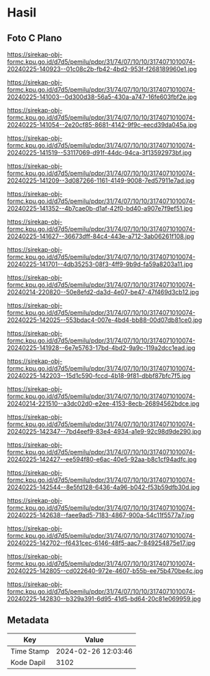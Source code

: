 # Hasil

## Foto C Plano

https://sirekap-obj-formc.kpu.go.id/d7d5/pemilu/pdpr/31/74/07/10/10/3174071010074-20240225-140923--01c08c2b-fb42-4bd2-953f-f268189960e1.jpg

https://sirekap-obj-formc.kpu.go.id/d7d5/pemilu/pdpr/31/74/07/10/10/3174071010074-20240225-141003--0d300d38-56a5-430a-a747-16fe603fbf2e.jpg

https://sirekap-obj-formc.kpu.go.id/d7d5/pemilu/pdpr/31/74/07/10/10/3174071010074-20240225-141054--2e20cf85-8681-4142-9f9c-eecd39da045a.jpg

https://sirekap-obj-formc.kpu.go.id/d7d5/pemilu/pdpr/31/74/07/10/10/3174071010074-20240225-141519--53117069-d91f-44dc-94ca-3f13592973bf.jpg

https://sirekap-obj-formc.kpu.go.id/d7d5/pemilu/pdpr/31/74/07/10/10/3174071010074-20240225-141209--3d087266-1161-4149-9008-7ed57911e7ad.jpg

https://sirekap-obj-formc.kpu.go.id/d7d5/pemilu/pdpr/31/74/07/10/10/3174071010074-20240225-141352--4b7cae0b-d1af-42f0-bd40-a907e7f9ef51.jpg

https://sirekap-obj-formc.kpu.go.id/d7d5/pemilu/pdpr/31/74/07/10/10/3174071010074-20240225-141627--36673dff-84c4-443e-a712-3ab06261f108.jpg

https://sirekap-obj-formc.kpu.go.id/d7d5/pemilu/pdpr/31/74/07/10/10/3174071010074-20240225-141701--4db35253-08f3-4ff9-9b9d-fa59a8203a11.jpg

https://sirekap-obj-formc.kpu.go.id/d7d5/pemilu/pdpr/31/74/07/10/10/3174071010074-20240214-220820--50e8efd2-da3d-4e07-be47-47f469d3cb12.jpg

https://sirekap-obj-formc.kpu.go.id/d7d5/pemilu/pdpr/31/74/07/10/10/3174071010074-20240225-142025--553bdac4-007e-4bd4-bb88-00d07db81ce0.jpg

https://sirekap-obj-formc.kpu.go.id/d7d5/pemilu/pdpr/31/74/07/10/10/3174071010074-20240225-141928--6e7e5763-17bd-4bd2-9a9c-119a2dcc1ead.jpg

https://sirekap-obj-formc.kpu.go.id/d7d5/pemilu/pdpr/31/74/07/10/10/3174071010074-20240225-142203--15d1c590-fccd-4b18-9f81-dbbf87bfc7f5.jpg

https://sirekap-obj-formc.kpu.go.id/d7d5/pemilu/pdpr/31/74/07/10/10/3174071010074-20240214-221510--a3dc02d0-e2ee-4153-8ecb-26894562bdce.jpg

https://sirekap-obj-formc.kpu.go.id/d7d5/pemilu/pdpr/31/74/07/10/10/3174071010074-20240225-142347--7bd4eef9-83e4-4934-a1e9-92c98d9de290.jpg

https://sirekap-obj-formc.kpu.go.id/d7d5/pemilu/pdpr/31/74/07/10/10/3174071010074-20240225-142427--ee594f80-e6ac-40e5-92aa-b8c1cf94adfc.jpg

https://sirekap-obj-formc.kpu.go.id/d7d5/pemilu/pdpr/31/74/07/10/10/3174071010074-20240225-142544--8e5fd128-6436-4a96-b042-f53b59dfb30d.jpg

https://sirekap-obj-formc.kpu.go.id/d7d5/pemilu/pdpr/31/74/07/10/10/3174071010074-20240225-142638--faee9ad5-7183-4867-900a-54c11f5577a7.jpg

https://sirekap-obj-formc.kpu.go.id/d7d5/pemilu/pdpr/31/74/07/10/10/3174071010074-20240225-142702--f6431cec-6146-48f5-aac7-849254875e17.jpg

https://sirekap-obj-formc.kpu.go.id/d7d5/pemilu/pdpr/31/74/07/10/10/3174071010074-20240225-142805--cd022640-972e-4607-b55b-ee75b470be4c.jpg

https://sirekap-obj-formc.kpu.go.id/d7d5/pemilu/pdpr/31/74/07/10/10/3174071010074-20240225-142830--b329a391-6d95-41d5-bd64-20c81e069959.jpg


## Metadata

| Key        | Value               |
| ---------- | ------------------- |
| Time Stamp | 2024-02-26 12:03:46 |
| Kode Dapil | 3102                |




